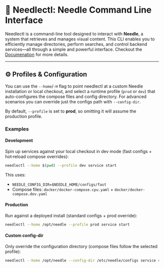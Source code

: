 
# 📌 Needlectl: Needle Command Line Interface  



Needlectl is a command-line tool designed to interact with **Needle**, a system that retrieves and manages visual content. This CLI enables you to efficiently manage directories, perform searches, and control backend services—all through a simple and powerful interface. Checkout the [Documenation](https://uic-indexlab.github.io/Needle/needlectl/index.html) for more details.

---

## ⚙️ Profiles & Configuration

You can use the `--home`/`-H` flag to point needlectl at a custom Needle installation or local checkout, and select a runtime profile (`prod` or `dev`) that auto-configures the compose files and config directory. For advanced scenarios you can override just the configs path with `--config-dir`.

By default, `--profile` is set to **prod**, so omitting it will assume the production profile.

### Examples

#### Development

Spin up services against your local checkout in dev mode (fast configs + hot‑reload compose overrides):

```bash
needlectl --home $(pwd) --profile dev service start
```

This uses:
- `NEEDLE_CONFIG_DIR=$NEEDLE_HOME/configs/fast`
- Compose files: `docker/docker-compose.cpu.yaml` + `docker/docker-compose.dev.yaml`

#### Production

Run against a deployed install (standard configs + prod override):

```bash
needlectl --home /opt/needle --profile prod service start
```

#### Custom config-dir

Only override the configuration directory (compose files follow the selected profile):

```bash
needlectl --home /opt/needle --config-dir /etc/needle/configs service start
```

